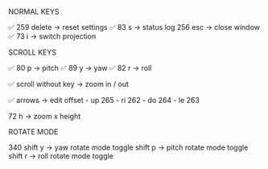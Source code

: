 NORMAL KEYS

✅ 259 delete    -> reset settings
✅ 83  s         -> status log
   256 esc       -> close window
✅ 73  i         -> switch projection

SCROLL KEYS

✅ 80 p       -> pitch
✅ 89 y       -> yaw
✅ 82 r       -> roll

✅ scroll without key  -> zoom in / out

✅ arrows  -> edit offset
	- up 265
	- ri 262
	- do 264
	- le 263

72 h -> zoom x height





ROTATE MODE

340
shift y      -> yaw rotate mode toggle
shift p      -> pitch rotate mode toggle
shift r      -> roll rotate mode toggle